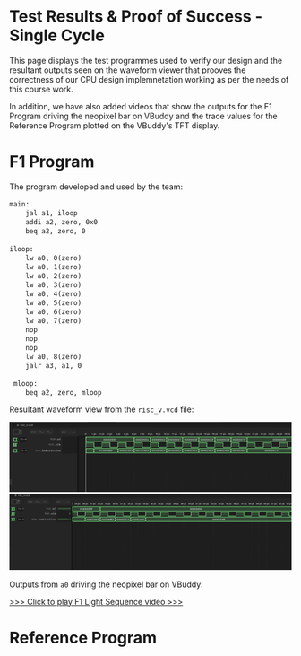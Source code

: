 # Test Results & Proof of Success - Single Cycle 
This page displays the test programmes used to verify our design and the resultant outputs seen on the waveform viewer that prooves the correctness of our CPU design implemnetation working as per the needs of this course work.

In addition, we have also added videos that show the outputs for the F1 Program driving the neopixel bar on VBuddy and the trace values for the Reference Program plotted on the VBuddy's TFT display.

# F1 Program

The program developed and used by the team:
```
main:
	jal a1, iloop
    addi a2, zero, 0x0
    beq a2, zero, 0
    
iloop:
	lw a0, 0(zero)
    lw a0, 1(zero)
    lw a0, 2(zero)
    lw a0, 3(zero)
    lw a0, 4(zero)
    lw a0, 5(zero)
    lw a0, 6(zero)
    lw a0, 7(zero)
    nop
    nop
    nop
    lw a0, 8(zero)
    jalr a3, a1, 0
    
 mloop:
 	beq a2, zero, mloop
```
Resultant waveform view from the `risc_v.vcd` file:

![Alt text](images/f1_trace_1.png)
![Alt text](images/f1_trace_2.png)


Outputs from `a0` driving the neopixel bar on VBuddy:

[>>> Click to play F1 Light Sequence video >>>](images/F1_Light_VBuddy%20(2).mp4)
# Reference Program


